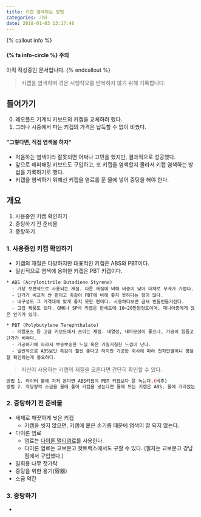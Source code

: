 ```yaml
---
title: 키캡 염색하는 방법
categories: 기타
date: 2018-01-03 13:17:46
---
```

{% callout info %}
#### {% fa info-circle %} 주의
아직 작성중인 문서입니다.
{% endcallout %}

> 키캡을 염색하며 겪은 시행착오를 반복하지 않기 위해 기록합니다.



## 들어가기

0. 레오폴드 기계식 키보드의 키캡을 교체하려 했다.
1. 그러나 시중에서 파는 키캡의 가격은 납득할 수 없이 비쌌다.

#### **"그렇다면, 직접 염색을 하자"**

* 처음하는 염색이라 잘못되면 어쩌나 고민을 했지만, 결과적으로 성공했다. 
* 앞으로 해피해킹 키보드도 구입하고, 또 키캡을 염색할지 몰라서 키캡 염색하는 방법을 기록하기로 했다.
* 키캡을 염색하기 위해선 키캡을 염료를 푼 물에 넣어 중탕을 해야 한다.


## 개요
  1. 사용중인 키캡 확인하기
  2. 중탕하기 전 준비물
  3. 중탕하기


### 1. 사용중인 키캡 확인하기
  * 키캡의 재질은 다양하지만 대표적인 키캡은 ABS와 PBT이다.
  * 일반적으로 염색에 용이한 키캡은 PBT 키캡이다.

```
* ABS (Acrylonitrile Butadiene Styrene)
  - 가장 보편적으로 사용되는 재질. 다른 재질에 비해 비중이 낮아 대체로 무게가 가볍다. 
  - 단가가 비교적 싼 편이고 촉감이 PBT에 비해 좋지 못하다는 평이 많다. 
  - 내구성도 그 가격대에 맞게 좋지 못한 편이다. 사용하다보면 금새 번들번들거린다. 
  - 고급 제품도 있다. GMK나 SP사 키캡은 한세트에 10~20만원정도이며, 매니아층에게 많은 인기가 있다.
```

```
* PBT (Polybutylene Terephthalate)
  - 리얼포스 등 고급 키보드에서 쓰이는 재질. 내열성, 내마모성이 좋으나, 가공이 힘들고 단가가 비싸다. 
  - 가공하기에 따라서 뽀송뽀송한 느낌 혹은 거칠거칠한 느낌이 난다. 
  - 일반적으로 ABS보단 촉감이 훨씬 좋다고 하지만 가공한 회사에 따라 천차만별이니 평을 잘 확인하는게 중요하다.
```


> 자신이 사용하는 키캡의 재질을 모른다면 간단히 확인할 수 있다. 

```bash
방법 1. 라이터 불에 지져 본다면 ABS키캡이 PBT 키캡보다 잘 녹는다.(비추)
방법 2. 적당량의 소금을 물에 풀어 키캡을 넣는다면 물에 뜨는 키캡은 ABS, 물에 가라앉는 키캡은 PBT키캡이다.
```


### 2. 중탕하기 전 준비물
  * 세제로 깨끗하게 씻은 키캡
    * 키캡을 씻지 않으면, 키캡에 뭍은 손기름 때문에 염색이 잘 되지 않는다.
  * 다이론 염료
    * 염료는 [다이론 멀티염료](http://dylon.co.kr/product/%EB%8B%A4%EC%9D%B4%EB%A1%A0-%EB%A9%80%ED%8B%B0%EC%97%BC%EB%A3%8C/9/category/42/display/1/)를 사용한다.
    * 다이론 염료는 교보문고 핫트랙스에서도 구할 수 있다. (필자는 교보문고 강남점에서 구입했다.)
  * 일회용 나무 젓가락
  * 중탕을 위한 용기(容器)
  * 소금 약간

### 3. 중탕하기
  * 